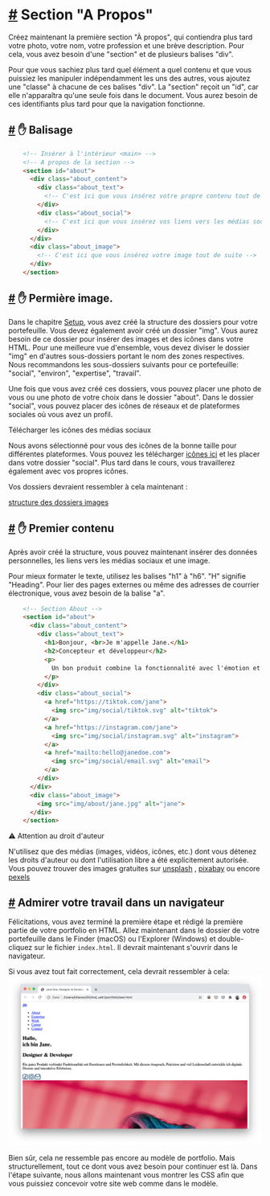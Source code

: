[#](#section-about-markup) Section "A Propos"
===============================================

Créez maintenant la première section "À propos", qui contiendra plus tard votre photo, votre nom, votre profession et une brève description. Pour cela, vous avez besoin d'une "section" et de plusieurs balises "div".

Pour que vous sachiez plus tard quel élément a quel contenu et que vous puissiez les manipuler indépendamment les uns des autres, vous ajoutez une "classe" à chacune de ces balises "div". La "section" reçoit un "id", car elle n'apparaîtra qu'une seule fois dans le document. Vous aurez besoin de ces identifiants plus tard pour que la navigation fonctionne.

[#](#markup) :hand: Balisage
---------------------------

```html
    <!-- Insérer à l'intérieur <main> -->
    <!-- A propos de la section -->
    <section id="about">
      <div class="about_content">
        <div class="about_text">
          <!-- C'est ici que vous insérez votre propre contenu tout de suite -->
        </div>
        <div class="about_social">
          <!-- C'est ici que vous insérez vos liens vers les médias sociaux tout de suite-->
        </div>
      </div>
      <div class="about_image">
        <!-- C'est ici que vous insérez votre image tout de suite -->
      </div>
    </section>
```

[#](#dépôt-premières-images) :hand: Permière image.
-----------------------------------------------------------------

Dans le chapitre [Setup](/guide/02_setup), vous avez créé la structure des dossiers pour votre portefeuille. Vous devez également avoir créé un dossier "img". Vous aurez besoin de ce dossier pour insérer des images et des icônes dans votre HTML. Pour une meilleure vue d'ensemble, vous devez diviser le dossier "img" en d'autres sous-dossiers portant le nom des zones respectives. Nous recommandons les sous-dossiers suivants pour ce portefeuille: "social", "environ", "expertise", "travail".

Une fois que vous avez créé ces dossiers, vous pouvez placer une photo de vous ou une photo de votre choix dans le dossier "about". Dans le dossier "social", vous pouvez placer des icônes de réseaux et de plateformes sociales où vous avez un profil.

Télécharger les icônes des médias sociaux

Nous avons sélectionné pour vous des icônes de la bonne taille pour différentes plateformes. Vous pouvez les télécharger [icônes ici](https://drive.google.com/drive/folders/1Q5IVSFHqrKXXuaijxDA3mlRRhG9h74PT?usp=sharing) et les placer dans votre dossier "social". Plus tard dans le cours, vous travaillerez également avec vos propres icônes.

Vos dossiers devraient ressembler à cela maintenant :

[structure des dossiers images](https://github.com/inetis-ch/viscom-cie1/raw/main/asset/img/img_folder.12f6ae91.png)

[#](#insérer-premier-contenu) :hand: Premier contenu
-------------------------------------------------------------

Après avoir créé la structure, vous pouvez maintenant insérer des données personnelles, les liens vers les médias sociaux et une image.

Pour mieux formater le texte, utilisez les balises "h1" à "h6". "H" signifie "Heading". Pour lier des pages externes ou même des adresses de courrier électronique, vous avez besoin de la balise "a".

```html
    <!-- Section About -->
    <section id="about">
      <div class="about_content">
        <div class="about_text">
          <h1>Bonjour, <br>Je m'appelle Jane.</h1>
          <h2>Concepteur et développeur</h2>
          <p>
            Un bon produit combine la fonctionnalité avec l'émotion et la personnalité. Je développe des services numériques et des expériences interactives avec cette exigence, cette précision et beaucoup de passion.
          </p>
        </div>
        <div class="about_social">
          <a href="https://tiktok.com/jane">
            <img src="img/social/tiktok.svg" alt="tiktok">
          </a>
          <a href="https://instagram.com/jane">
            <img src="img/social/instagram.svg" alt="instagram">
          </a>
          <a href="mailto:hello@janedoe.com">
            <img src="img/social/email.svg" alt="email">
          </a>
        </div>
      </div>
      <div class="about_image">
        <img src="img/about/jane.jpg" alt="jane">
      </div>
    </section>
```
  

:warning: Attention au droit d'auteur

N'utilisez que des médias (images, vidéos, icônes, etc.) dont vous détenez les droits d'auteur ou dont l'utilisation libre a été explicitement autorisée. Vous pouvez trouver des images gratuites sur [unsplash](https://unsplash.com) , [pixabay](https://pixabay.com) ou encore [pexels](https://pexels.com)

[#](#view-in-browser) Admirer votre travail dans un navigateur
---------------------------------------------------

Félicitations, vous avez terminé la première étape et rédigé la première partie de votre portfolio en HTML. Allez maintenant dans le dossier de votre portefeuille dans le Finder (macOS) ou l'Explorer (Windows) et double-cliquez sur le fichier `index.html`. Il devrait maintenant s'ouvrir dans le navigateur.

Si vous avez tout fait correctement, cela devrait ressembler à cela: ![structure des dossiers images](https://github.com/inetis-ch/viscom-cie1/raw/main/asset/img/preview_without_css.88875c77.png)

Bien sûr, cela ne ressemble pas encore au modèle de portfolio. Mais structurellement, tout ce dont vous avez besoin pour continuer est là. Dans l'étape suivante, nous allons maintenant vous montrer les CSS afin que vous puissiez concevoir votre site web comme dans le modèle.

